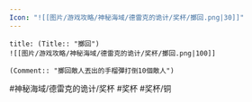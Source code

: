```yaml
---
Icon: "![[图片/游戏攻略/神秘海域/德雷克的诡计/奖杯/擲回.png|30]]"
---
```

```ad-common-bronze-trophy
title: (Title:: "擲回")
![[图片/游戏攻略/神秘海域/德雷克的诡计/奖杯/擲回.png|100]]

(Comment:: "擲回敵人丟出的手榴彈打倒10個敵人")
```

#神秘海域/德雷克的诡计/奖杯 #奖杯 #奖杯/铜
